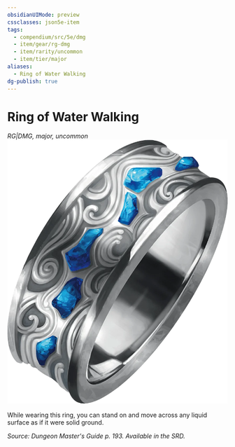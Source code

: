 ```yaml
---
obsidianUIMode: preview
cssclasses: json5e-item
tags:
  - compendium/src/5e/dmg
  - item/gear/rg-dmg
  - item/rarity/uncommon
  - item/tier/major
aliases:
  - Ring of Water Walking
dg-publish: true
---
```

# Ring of Water Walking
*RG|DMG, major, uncommon*  
![](https://raw.githubusercontent.com/5etools-mirror-2/5etools-img/main/items/DMG/Ring%20of%20Water%20Walking.webp#right)  


While wearing this ring, you can stand on and move across any liquid surface as if it were solid ground.

*Source: Dungeon Master's Guide p. 193. Available in the SRD.*